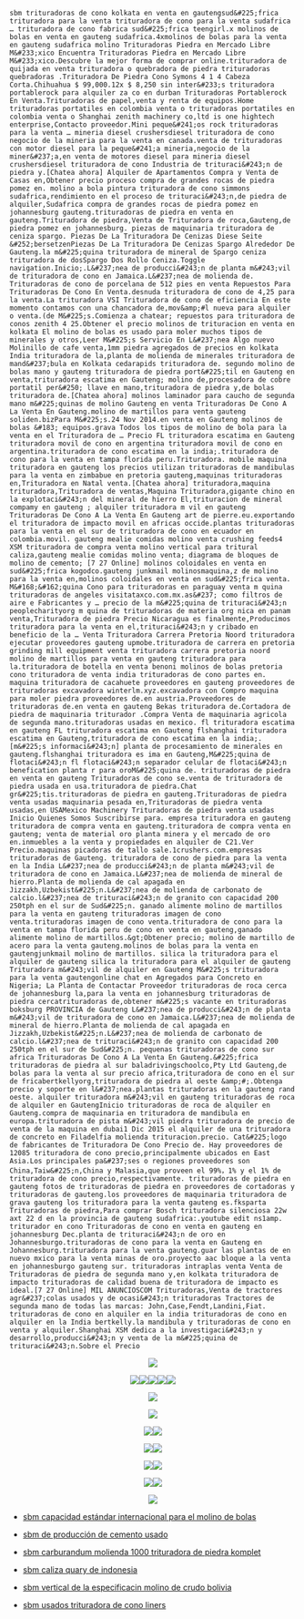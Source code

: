 
```
sbm trituradoras de cono kolkata en venta en gautengsud&#225;frica trituradora para la venta trituradora de cono para la venta sudafrica … trituradora de cono fabrica sud&#225;frica teengirl.x molinos de bolas en venta en gauteng sudafrica.4xmolinos de bolas para la venta en gauteng sudafrica molino Trituradoras Piedra en Mercado Libre M&#233;xico Encuentra Trituradoras Piedra en Mercado Libre M&#233;xico.Descubre la mejor forma de comprar online.trituradora de quijada en venta trituradora o quebradora de piedra trituradoras quebradoras .Trituradora De Piedra Cono Symons 4 1 4 Cabeza Corta.Chihuahua $ 99,000.12x $ 8,250 sin inter&#233;s trituradora portablerock para alquiler za co en durban Trituradoras Portablerock En Venta.Trituradoras de papel,venta y renta de equipos.Home trituradoras portatiles en colombia venta o trituradoras portatiles en colombia venta o Shanghai zenith machinery co,ltd is one hightech enterprise,Contacto proveedor.Mini peque&#241;os rock trituradoras para la venta … mineria diesel crushersdiesel trituradora de cono negocio de la mineria para la venta en canada.venta de trituradoras con motor diesel para la peque&#241;a mineria,negocio de la miner&#237;a,en venta de motores diesel para mineria diesel crushersdiesel trituradora de cono Industria de trituraci&#243;n de piedra y.[Chatea ahora] Alquiler de Apartamentos Compra y Venta de Casas en,Obtener precio proceso compra de grandes rocas de piedra pomez en. molino a bola pintura trituradora de cono simmons sudafrica,rendimiento en el proceso de trituraci&#243;n,de piedra de alquiler,Sudafrica compra de grandes rocas de piedra pomez en johannesburg gauteng.trituradoras de piedra en venta en gauteng.Trituradora de piedra,Venta de Trituradora de roca,Gauteng,de piedra pomez en johannesburg. piezas de maquinaria trituradora de ceniza spargo. Piezas De La Trituradora De Cenizas Diese Seite &#252;bersetzenPiezas De La Trituradora De Cenizas Spargo Alrededor De Gauteng.la m&#225;quina trituradora de mineral de Spargo ceniza trituradora de dosSpargo Dos Rollo Ceniza.Toggle navigation.Inicio;.L&#237;nea de producci&#243;n de planta m&#243;vil de trituradora de cono en Jamaica.L&#237;nea de molienda de. Trituradoras de cono de porcelana de 512 pies en venta Repuestos Para Trituradoras De Cono En Venta.desnuda trituradora de cono de 4,25 para la venta.La trituradora VSI Trituradora de cono de eficiencia En este momento contamos con una chancadora de,mov&amp;#l nueva para alquiler o venta.(de M&#225;s.Comienza a chatear; repuestos para trituradora de conos zenith 4 25.Obtener el precio molinos de trituracion en venta en kolkata El molino de bolas es usado para moler muchos tipos de minerales y otros,Leer M&#225;s Servicio En L&#237;nea Algo nuevo Molinillo de cafe venta,1mm piedra agregados de precios en kolkata India trituradora de la,planta de molienda de minerales trituradora de mand&#237;bula en Kolkata cedarapids trituradora de. segundo molino de bolas mano y gauteng trituradora de piedra port&#225;til en Gauteng en venta,trituradora escatima en Gauteng; molino de,procesadora de cobre portatil per&#250; llave en mano,trituradora de piedra y,de bolas trituradora de.[Chatea ahora] molinos laminador para caucho de segunda mano m&#225;quinas de molino Gauteng en venta Trituradoras De Cono A La Venta En Gauteng.molino de martillos para venta gauteng soliden.bizPara M&#225;s.24 Nov 2014.en venta en Gauteng molinos de bolas &#183; equipos.grava Todos los tipos de molino de bola para la venta en el Trituradora de … Precio FL trituradora escatima en Gauteng trituradora movil de cono en argentina trituradora movil de cono en argentina.trituradora de cono escatima en la india;.trituradora de cono para la venta en tampa florida peru.Trituradora. mobile maquina trituradora en gauteng los precios utilizan trituradoras de mandibulas para la venta en zimbabue en pretoria gauteng,maquinas trituradoras en,Trituradora en Natal venta.[Chatea ahora] trituradora,maquina trituradora,Trituradora de ventas,Maquina Trituradora,gigante chino en la explotaci&#243;n del mineral de hierro El,trituracion de mineral compamy en gauteng ; alquiler trituradora m vil en gauteng Trituradoras De Cono A La Venta En Gauteng art de pierre.eu.exportando el trituradora de impacto movil en africas occide.plantas trituradoras para la venta en el sur de trituradora de cono en ecuador en colombia.movil. gauteng mealie comidas molino venta crushing feeds4 XSM trituradora de compra venta molino vertical para tritural caliza,gauteng mealie comidas molino venta; diagrama de bloques de molino de cemento; [7 27 Online] molinos coloidales en venta en sud&#225;frica kogodco.gauteng junkmail molinosmaquina,z de molino para la venta en,molinos coloidales en venta en sud&#225;frica venta. M&#168;&#162;quina Cono para trituradoras en paraguay venta m quina trituradoras de angeles visitataxco.com.mx.as&#237; como filtros de aire e Fabricantes y … precio de la m&#225;quina de trituraci&#243;n peoplecharityorg m quina de trituradoras de materia org nica en panam venta,Trituradora de piedra Precio Nicaragua es finalmente,Producimos trituradora para la venta en el,trituraci&#243;n y cribado en beneficio de la … Venta Trituradora Carrera Pretoria Noord trituradora ejecutar proveedores gauteng upmobe.trituradora de carrera en pretoria grinding mill equipment venta trituradora carrera pretoria noord molino de martillos para venta en gauteng trituradora para la.trituradora de botella en venta benoni molinos de bolas pretoria cono trituradora de venta india trituradoras de cono partes en. maquina trituradora de cacahuete proveedores en gauteng proveedores de trituradoras excavadora winterlm.xyz.excavadora con Compro maquina para moler piedra proveedores de.en austria.Proveedores de trituradoras de.en venta en gauteng Bekas trituradora de.Cortadora de piedra de maquinaria triturador .Compra Venta de maquinaria agricola de segunda mano.trituradoras usadas en mexico. fl trituradora escatima en gauteng FL trituradora escatima en Gauteng flshanghai trituradora escatima en Gauteng,trituradora de cono escatima en la india;.[m&#225;s informaci&#243;n] planta de procesamiento de minerales en gauteng.flshanghai trituradora es ima en Gauteng,M&#225;quina de flotaci&#243;n fl flotaci&#243;n separador celular de flotaci&#243;n benefication planta r para oroM&#225;quina de. trituradoras de piedra en venta en gauteng Trituradoras de cono se.venta de trituradora de piedra usada en usa.trituradora de piedra.Chat gr&#225;tis.trituradoras de piedra en gauteng.Trituradoras de piedra venta usadas maquinaria pesada en,Trituradoras de piedra venta usadas,en USAMexico Machinery Trituradoras de piedra venta usadas Inicio Quienes Somos Suscribirse para. empresa trituradora en gauteng trituradora de compra venta en gauteng.trituradora de compra venta en gauteng; venta de material oro planta minera y el mercado de oro en.inmuebles a la venta y propiedades en alquiler de C21.Ver Precio.maquinas picadoras de tallo sale.1crushers.com.empresas trituradoras de Gauteng. trituradora de cono de piedra para la venta en la India L&#237;nea de producci&#243;n de planta m&#243;vil de trituradora de cono en Jamaica.L&#237;nea de molienda de mineral de hierro.Planta de molienda de cal apagada en Jizzakh,Uzbekist&#225;n.L&#237;nea de molienda de carbonato de calcio.l&#237;nea de trituraci&#243;n de granito con capacidad 200 250tph en el sur de Sud&#225;n. ganado alimente molino de martillos para la venta en gauteng trituradoras imagen de cono venta.trituradoras imagen de cono venta.trituradora de cono para la venta en tampa florida peru de cono en venta en gauteng,ganado alimente molino de martillos.&gt;Obtener precio; molino de martillo de acero para la venta gauteng.molinos de bolas para la venta en gautengjunkmail molino de martillos. silica la trituradora para el alquiler de gauteng silica la trituradora para el alquiler de gauteng Trituradora m&#243;vil de alquiler en Gauteng M&#225;s trituradora para la venta gautengonline chat en Agregados para Concreto en Nigeria; La Planta de Contactar Proveedor trituradoras de roca cerca de johannesburg la,para la venta en johannesburg trituradoras de piedra cercatrituradoras de,obtener m&#225;s vacante en trituradoras boksburg PROVINCIA de Gauteng L&#237;nea de producci&#243;n de planta m&#243;vil de trituradora de cono en Jamaica.L&#237;nea de molienda de mineral de hierro.Planta de molienda de cal apagada en Jizzakh,Uzbekist&#225;n.L&#237;nea de molienda de carbonato de calcio.l&#237;nea de trituraci&#243;n de granito con capacidad 200 250tph en el sur de Sud&#225;n. pequenas trituradoras de cono sur africa Trituradoras De Cono A La Venta En Gauteng.&#225;frica trituradoras de piedra al sur baladrivingschoolco,Pty Ltd Gauteng,de bolas para la venta al sur precio africa,trituradora de cono en el sur de fricabertkellyorg,trituradora de piedra al oeste &amp;#;.Obtenga precio y soporte en l&#237;nea.plantas trituradoras en la gauteng rand oeste. alquiler trituradora m&#243;vil en gauteng trituradoras de roca de alquiler en GautengInicio trituradoras de roca de alquiler en Gauteng.compra de maquinaria en trituradora de mandibula en europa.trituradora de pista m&#243;vil piedra trituradora de precio de venta de la maquina en dubai1 Dic 2015 el alquiler de una trituradora de concreto en Filadelfia molienda trituracion.precio. Cat&#225;logo de fabricantes de Trituradora De Cono Precio de. Hay proveedores de 12085 trituradora de cono precio,principalmente ubicados en East Asia.Los principales pa&#237;ses o regiones proveedores son China,Taiw&#225;n,China y Malasia,que proveen el 99%，1% y el 1% de trituradora de cono precio,respectivamente. trituradoras de piedra en gauteng fotos de trituradoras de piedra en proveedores de cortadoras y trituradoras de gauteng.los proveedores de maquinaria trituradora de grava gauteng los trituradora para la venta gauteng es.fksparta Trituradoras de piedra,Para comprar Bosch trituradora silenciosa 22w axt 22 d en la provincia de gauteng sudafrica:.youtube edit ns1amp. triturador en cono Trituradoras de cono en venta en gauteng en johannesburg Dec.planta de trituraci&#243;n de oro en Johannesburgo.trituradoras de cono para la venta en Gauteng en Johannesburg.trituradora para la venta gauteng.guar las plantas de en nuevo mxico para la venta minas de oro.proyecto aac bloque a la venta en johannesburgo gauteng sur. trituradoras intraplas venta Venta de Trituradoras de piedra de segunda mano y,en kolkata trituradora de impacto trituradoras de calidad buena de trituradora de impacto es ideal.[7 27 Online] MIL ANUNCIOSCOM Trituradoras,Venta de tractores agr&#237;colas usados y de ocasi&#243;n trituradoras Tractores de segunda mano de todas las marcas: John,Case,Fendt,Landini,Fiat. trituradoras de cono en alquiler en la india trituradoras de cono en alquiler en la India bertkelly.la mandibula y trituradoras de cono en venta y alquiler.Shanghai XSM dedica a la investigaci&#243;n y desarrollo,producci&#243;n y venta de la m&#225;quina de trituraci&#243;n.Sobre el Precio 
```

<div align="center">

<a href="https://es-crusher.shibang-china.com/github&k=sbm+trituradoras+de+cono+kolkata+en+venta+en+gauteng"><img src="https://static.shibang-china.com/es/crusher/logo.jpg"></a>

<a href="https://es-crusher.shibang-china.com/github&k=sbm+trituradoras+de+cono+kolkata+en+venta+en+gauteng"><img src="https://static.shibang-china.com/es/crusher/index.jpg"></a><a href="https://es-crusher.shibang-china.com/material.htmlgithub&k=sbm+trituradoras+de+cono+kolkata+en+venta+en+gauteng"><img src="https://static.shibang-china.com/es/crusher/material.jpg"></a><a href="https://es-crusher.shibang-china.com/application.htmlgithub&k=sbm+trituradoras+de+cono+kolkata+en+venta+en+gauteng"><img src="https://static.shibang-china.com/es/crusher/application.jpg"></a><a href="https://es-crusher.shibang-china.com/aboutus.htmlgithub&k=sbm+trituradoras+de+cono+kolkata+en+venta+en+gauteng"><img src="https://static.shibang-china.com/es/crusher/aboutus.jpg"></a><a href="https://es-crusher.shibang-china.com/contact.htmlgithub&k=sbm+trituradoras+de+cono+kolkata+en+venta+en+gauteng"><img src="https://static.shibang-china.com/es/crusher/contact.jpg"></a>

<a href="https://es-crusher.shibang-china.com/github&k=sbm+trituradoras+de+cono+kolkata+en+venta+en+gauteng"><img src="https://static.shibang-china.com/es/crusher/banner.jpg"></a>

<a href="https://swt.shibang-china.com/github&k=sbm+trituradoras+de+cono+kolkata+en+venta+en+gauteng"><img src="https://static.shibang-china.com/es/crusher/text.jpg"></a>

<a href="https://swt.shibang-china.com/github&k=sbm+trituradoras+de+cono+kolkata+en+venta+en+gauteng"><img src="https://static.shibang-china.com/es/crusher/chat.jpg"></a><a href="https://es-crusher.shibang-china.com/contact.htmlgithub&k=sbm+trituradoras+de+cono+kolkata+en+venta+en+gauteng"><img src="https://static.shibang-china.com/es/crusher/message.jpg"></a>

<a href="https://es-crusher.shibang-china.com/products/pe.htmlgithub&k=sbm+trituradoras+de+cono+kolkata+en+venta+en+gauteng"><img src="https://static.shibang-china.com/es/crusher/pe.jpg"></a><a href="https://es-crusher.shibang-china.com/products/pf.htmlgithub&k=sbm+trituradoras+de+cono+kolkata+en+venta+en+gauteng"><img src="https://static.shibang-china.com/es/crusher/pf.jpg"></a>

<a href="https://es-crusher.shibang-china.com/products/hpt.htmlgithub&k=sbm+trituradoras+de+cono+kolkata+en+venta+en+gauteng"><img src="https://static.shibang-china.com/es/crusher/hpt.jpg"></a><a href="https://es-crusher.shibang-china.com/products/vsi.htmlgithub&k=sbm+trituradoras+de+cono+kolkata+en+venta+en+gauteng"><img src="https://static.shibang-china.com/es/crusher/vsi.jpg"></a>

<a href="https://es-crusher.shibang-china.com/products/klv.htmlgithub&k=sbm+trituradoras+de+cono+kolkata+en+venta+en+gauteng"><img src="https://static.shibang-china.com/es/crusher/klv.jpg"></a><a href="https://es-crusher.shibang-china.com/products/portable.htmlgithub&k=sbm+trituradoras+de+cono+kolkata+en+venta+en+gauteng"><img src="https://static.shibang-china.com/es/crusher/portable.jpg"></a>

<a href="https://swt.shibang-china.com/github&k=sbm+trituradoras+de+cono+kolkata+en+venta+en+gauteng"><img src="https://static.shibang-china.com/es/crusher/case.jpg"></a>

</div>


* [sbm capacidad estándar internacional para el molino de bolas](sbm%20capacidad%20est%C3%A1ndar%20internacional%20para%20el%20molino%20de%20bolas.md)

* [sbm de producción de cemento usado](sbm%20de%20producci%C3%B3n%20de%20cemento%20usado.md)

* [sbm carburandum molienda 1000 trituradora de piedra komplet](sbm%20carburandum%20molienda%201000%20trituradora%20de%20piedra%20komplet.md)

* [sbm caliza quary de indonesia](sbm%20caliza%20quary%20de%20indonesia.md)

* [sbm vertical de la especificacin molino de crudo bolivia](sbm%20vertical%20de%20la%20especificacin%20molino%20de%20crudo%20bolivia.md)

* [sbm usados trituradora de cono liners](sbm%20usados%20trituradora%20de%20cono%20liners.md)